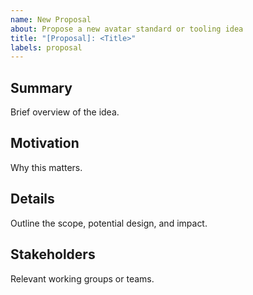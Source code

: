 ```yaml
---
name: New Proposal
about: Propose a new avatar standard or tooling idea
title: "[Proposal]: <Title>"
labels: proposal
---
```


## Summary
Brief overview of the idea.

## Motivation
Why this matters.

## Details
Outline the scope, potential design, and impact.

## Stakeholders
Relevant working groups or teams.
